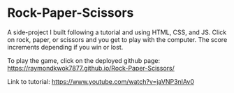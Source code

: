 # Rock-Paper-Scissors

A side-project I built following a tutorial and using HTML, CSS, and JS. 
Click on rock, paper, or scissors and you get to play with the computer.
The score increments depending if you win or lost.

To play the game, click on the deployed github page:
https://raymondkwok7877.github.io/Rock-Paper-Scissors/

Link to tutorial:
https://www.youtube.com/watch?v=jaVNP3nIAv0

